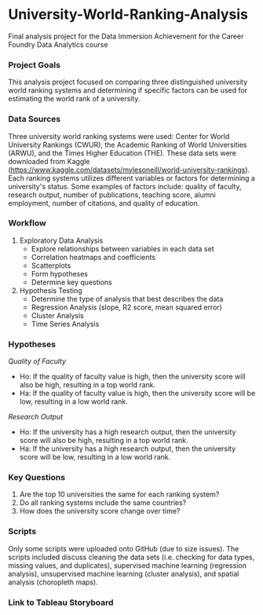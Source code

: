 # University-World-Ranking-Analysis
Final analysis project for the Data Immersion Achievement for the Career Foundry Data Analytics course

### Project Goals
This analysis project focused on comparing three distinguished university world ranking systems and determining if specific factors can be used for estimating the world rank of a university. 

### Data Sources
Three university world ranking systems were used: Center for World University Rankings (CWUR), the Academic Ranking of World Universities (ARWU), and the Times Higher Education (THE). These data sets were downloaded from Kaggle (https://www.kaggle.com/datasets/mylesoneill/world-university-rankings). Each ranking systems utilizes different variables or factors for determining a university's status. Some examples of factors include: quality of faculty, research output, number of publications, teaching score, alumni employment, number of citations, and quality of education. 

### Workflow 
1. Exploratory Data Analysis 
    - Explore relationships between variables in each data set
    - Correlation heatmaps and coefficients 
    - Scatterplots 
    - Form hypotheses 
    - Determine key questions 
2. Hypothesis Testing 
    - Determine the type of analysis that best describes the data 
    - Regression Analysis (slope, R2 score, mean squared error)
    - Cluster Analysis 
    - Time Series Analysis 

### Hypotheses 
*Quality of Faculty*
 - Ho: If the quality of faculty value is high, then the university score will also be high, resulting in a top world rank. 
 - Ha: If the quality of faculty value is high, then the university score will be low, resulting in a low world rank. 

*Research Output*
 - Ho: If the university has a high research output, then the university score will also be high, resulting in a top world rank. 
 - Ha: If the university has a high research output, then the university score will be low, resulting in a low world rank. 

### Key Questions
1. Are the top 10 universities the same for each ranking system? 
2. Do all ranking systems include the same countries? 
3. How does the university score change over time? 

### Scripts 
Only some scripts were uploaded onto GitHub (due to size issues). The scripts included discuss cleaning the data sets (i.e. checking for data types, missing values, and duplicates), supervised machine learning (regression analysis), unsupervised machine learning (cluster analysis), and spatial analysis (choropleth maps). 

### Link to Tableau Storyboard
